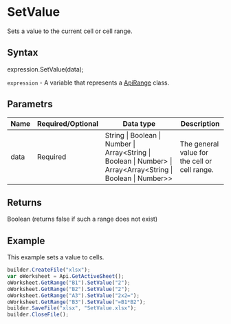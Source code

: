 # SetValue

Sets a value to the current cell or cell range.

## Syntax

expression.SetValue(data);

`expression` - A variable that represents a [ApiRange](../ApiRange.md) class.

## Parametrs

| **Name** | **Required/Optional** | **Data type** | **Description** |
| ------------- | ------------- | ------------- | ------------- |
| data | Required | String &#124; Boolean &#124; Number &#124; Array<String &#124; Boolean &#124; Number> &#124; Array<Array<String &#124; Boolean &#124; Number>> | The general value for the cell or cell range. |

## Returns

Boolean (returns false if such a range does not exist)

## Example

This example sets a value to cells.

```javascript
builder.CreateFile("xlsx");
var oWorksheet = Api.GetActiveSheet();
oWorksheet.GetRange("B1").SetValue("2");
oWorksheet.GetRange("B2").SetValue("2");
oWorksheet.GetRange("A3").SetValue("2x2=");
oWorksheet.GetRange("B3").SetValue("=B1*B2");
builder.SaveFile("xlsx", "SetValue.xlsx");
builder.CloseFile();
```
